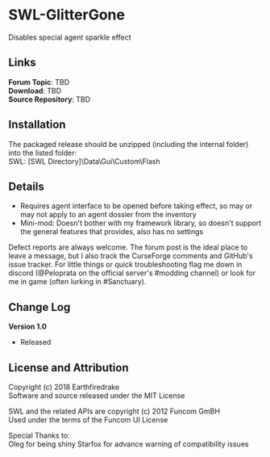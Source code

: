 # SWL-GlitterGone

Disables special agent sparkle effect

## Links

**Forum Topic**: TBD <br/>
**Download**: TBD <br/>
**Source Repository**: TBD <br/>

## Installation

The packaged release should be unzipped (including the internal folder) into the listed folder:
<br/>SWL: [SWL Directory]\Data\Gui\Custom\Flash

## Details

+ Requires agent interface to be opened before taking effect, so may or may not apply to an agent dossier from the inventory
+ Mini-mod: Doesn't bother with my framework library, so doesn't support the general features that provides, also has no settings

Defect reports are always welcome. The forum post is the ideal place to leave a message, but I also track the CurseForge comments and GitHub's issue tracker. For little things or quick troubleshooting flag me down in discord (@Peloprata on the official server's #modding channel) or look for me in game (often lurking in #Sanctuary).

## Change Log
**Version 1.0**
+ Released

## License and Attribution
Copyright (c) 2018 Earthfiredrake<br/>
Software and source released under the MIT License

SWL and the related APIs are copyright (c) 2012 Funcom GmBH<br/>
Used under the terms of the Funcom UI License<br/>

Special Thanks to:<br/>
Oleg for being shiny
Starfox for advance warning of compatibility issues
